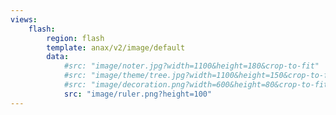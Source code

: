```yaml
---
views:
    flash:
        region: flash
        template: anax/v2/image/default
        data:
            #src: "image/noter.jpg?width=1100&height=180&crop-to-fit"
            #src: "image/theme/tree.jpg?width=1100&height=150&crop-to-fit&area=0,0,30,0"
            #src: "image/decoration.png?width=600&height=80&crop-to-fit"
            src: "image/ruler.png?height=100"
---
```

